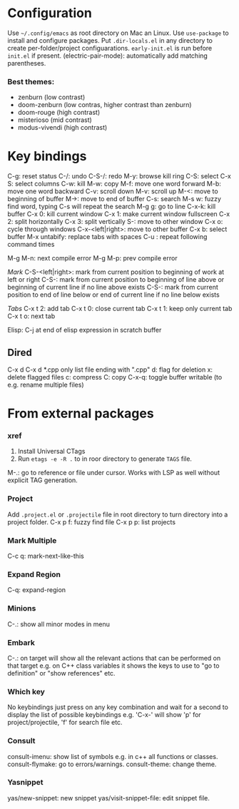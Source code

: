 # Configuration

Use `~/.config/emacs` as root directory on Mac an Linux.
Use `use-package` to install and configure packages.
Put `.dir-locals.el` in any directory to create per-folder/project configuarations.
`early-init.el` is run before `init.el` if present.
(electric-pair-mode): automatically add matching parentheses.

### Best themes: 

* zenburn (low contrast)
* doom-zenburn (low contras, higher contrast than zenburn)
* doom-rouge (high contrast)
* misterioso (mid contrast)
* modus-vivendi (high contrast)

# Key bindings

C-g: reset status
C-/: undo
C-S-/: redo
M-y: browse kill ring
C-S: select
C-x S: select columns
C-w: kill
M-w: copy
M-f: move one word forward
M-b: move one word backward
C-v: scroll down
M-v: scroll up
M-<: move to beginning of buffer
M->: move to end of buffer
C-s: search
M-s w: fuzzy find word, typing C-s will repeat the search
M-g g: go to line
C-x-k: kill buffer
C-x 0: kill current window
C-x 1: make current window fullscreen
C-x 2: split horizontally
C-x 3: split vertically
S-<arrow>: move to other window
C-x o: cycle through windows
C-x-<left|right>: move to other buffer
C-x b: select buffer
M-x untabify: replace tabs with spaces
C-u <number>: repeat following command <number> times

M-g M-n: next compile error
M-g M-p: prev compile error

*Mark*
C-S-<left|right>: mark from current position to beginning of work at left or right
C-S-<up>: mark from current position to beginning of line above or beginning
of current line if no line above exists
C-S-<down>: mark from current position to end of line below or end of current line
if no line below exists

*Tabs*
C-x t 2: add tab
C-x t 0: close current tab
C-x t 1: keep only current tab
C-x t o: next tab


Elisp: C-j at end of elisp expression in scratch buffer


## Dired
C-x d
C-x d *.cpp only list file ending with ".cpp"
d: flag for deletion
x: delete flagged files
c: compress
C: copy
C-x-q: toggle buffer writable (to e.g. rename multiple files)

# From external packages

### xref
1. Install Universal CTags
2. Run `etags -e -R .` to in roor directory to generate `TAGS` file.

M-.: go to reference or file under cursor. Works with LSP as well without explicit TAG generation.

### Project
Add `.project.el` or `.projectile` file in root directory to turn
directory into a project folder.
C-x p f: fuzzy find file
C-x p p: list projects

### Mark Multiple
C-c q: mark-next-like-this

### Expand Region
C-q: expand-region

### Minions
C-.: show all minor modes in menu

### Embark
C-.: on target will show all the relevant actions
that can be performed on that target e.g. on  C++
class variables it shows the keys to use to "go to definition" or "show references" etc.

### Which key
No keybindings just press on any key combination and wait for a second to
display the list of possible keybindings e.g. 'C-x-' will show 'p'
for project/projectile, 'f' for search file etc.

### Consult
consult-imenu: show list of symbols e.g. in c++ all functions or classes.
consult-flymake: go to errors/warnings.
consult-theme: change theme.

### Yasnippet
yas/new-snippet: new snippet
yas/visit-snippet-file: edit snippet file.
